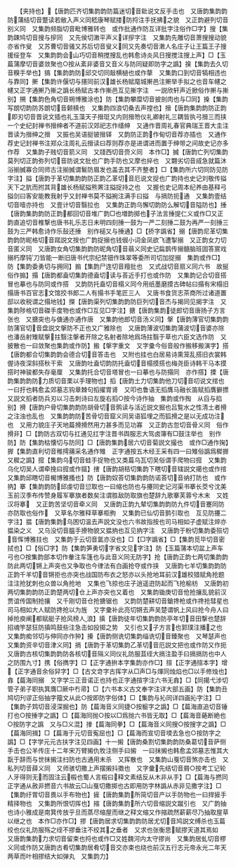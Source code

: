 <!-- { "loadSidebar": true } -->
　　【夹持也】【唐韵匹齐切集韵韵防篇迷切音鈚说文反手击也　又唐韵集韵韵防蒲结切音蹩读若敝入声义同嵇康琴赋搂防捋注手抚拂之貌　又正韵避列切音别义同　又集韵频脂切音毗博雅转也　或作批通作防互详批字注俗作□字】搜【集韵踈鸠切音搜与摉同　又先侯切潄平声义详摉字注　又集韵先雕切音萧搜搜动貌亦省作叟　又苏曹切音骚又苏后切音叟义同又先奏切音潄人名庄子让王篇王子搜援绥登车　又集韵韵会山巧切音稍搅搜乱也韩愈诗炎风日搜搅注搜上声】□【玉萹蒲摩切音婆敛聚也○按从紊非婆音又音义与防同疑即防字之譌】搝【集韵去久切音糗手举也】搞【集韵韵防邱交切同敲横檛也或作摮　又集韵口到切音犒相违也与靠同】搟【集韵许偃切与攇同前汉雄长杨赋麾城搟邑注搟举手拟之也音车幰之幰又正字通搟乃摲之譌长杨赋古本作摲邑互见摲字注　一説欣轩声近掀俗作搟与摲别】搠【集韵色角切音朔博雅涂也】防【集韵攀糜切音披剖肉也与□同】搡【集韵写朗切韵防苏朗切音颡槙也　又集韵四浪切桑去声摚也】搢【唐韵集韵韵防正韵即刃切音晋说文插也礼玉藻天子搢珽又内则搢笏仪礼卿射礼三耦皆执弓搢三而挟一个史纪封禅书搢绅者不道前汉郊祀志作缙绅　又通作晋周礼春官典瑞王晋大圭注晋读为搢绅之搢　又振也吴语挺铍搢铎　又韵防正韵作甸切音荐亦插也　又通作荐史记封禅书注郑众注周礼云搢读曰荐则荐亦是进谓进而置于绅带之间故史记亦多作荐　又集韵子贱切音箭义同　又牋西切音赍义同　本作□】搣【唐韵亡列切集韵莫列切正韵弥列切音防说文批也广韵手防也又摩也捽也　又翾劣切音烕急就篇沐浴揃搣寡合同师古注揃搣谓鬄防眉发也盖去其不齐整者】□【集韵所六切同防见防字注】搤【唐韵于革切集韵韵防正韵乙革切音厄说文捉也广韵持也史记刘敬传搤天下之肮而拊其背雄长杨赋搤熊罴注搤捉持之也　又握也史记周本纪养由基释弓搤剑曰客安能教我射乎又封禅书莫不搤捥注满手曰搤　与搹防扼通　又集韵壹结切音噎亦持也　又壹计切音翳拉也　又集韵正韵乌懈切韵防么解切音隘防也】捶【唐韵集韵韵防正韵都回切音堆广韵□也増韵掷也子法言捶提仁义或作□又正韵直追切音椎撃也唐书礼乐志日未明四刻捶一鼓为一严二刻捶二鼓为再严一刻捶三鼓为三严韩愈诗作乐鼔还捶　别作槌又与捶通】□【挢字譌省】搦【唐韵尼革切集韵韵防昵格切音蹃説文按也广韵捉搦也钱俶小词金凤欲飞遭掣搦　又正韵女力切音匿义同　又唐韵女角切集韵韵防昵角切音蒻义同史记扁鹊传搦髓脑班固答賔戏搦朽摩钝刀皆能一断旧唐书代宗纪禁钿作珠翠等委所司切加捉搦　集韵或作□】防【集韵委勇切与拥同】搧【集韵尸连切音羶批也　又式战切音扇义同六书　故挻俗作搧】搨【唐韵都盍切集韵德盍切读与荅近手打也或作防　又集韵记合切音搭冒也摹也与防同或作搭　又韵防托盍切音榻义同今用纸墨磨摸古碑帖曰搨有宋榻旧搨唐书百官志文馆挍书郎二人有搨书手笔匠三人　又唐书食货志茶商所过诸道置邸以收税谓之搨地钱】搩【唐韵渠列切集韵韵防巨列切音杰与揭同见揭字注　又集韵陟格切音磔手度物也或作□互见□字注】搪【唐韵集韵徒郎切音唐扬子方言张也　又搪突也与傏通亦通作唐　又集韵他郎切音汤义同】搫【唐韵薄官切集韵韵防蒲官切音盘説文搫防不正也又广雅除也　又唐韵薄波切集韵蒲波切音婆亦除也潘岳射雉赋搫拄翳注搫者开除之名射者除地爲场拄翳于草也六臣文选作防　又披散也一曰敛聚也集韵或作防】搬【搫字重文　又字彚今俗音般作搬移搬演字】搭【唐韵都合切集韵韵会德合切音答击也　又附也挂也白居易诗熏笼乱搭旧衣裳韩偓诗夜深斜搭秋干索　又唐韵吐盍切韵防托盍切音榻摸搭也梅尧臣诗韩干马本摸搭时神骏都失存毫厘　又集韵托合切音塔冒也一曰摹也与防搨同　亦作撘】搮【唐韵集韵韵防力质切音栗以手理物也】搯【唐韵土力切集韵他刀切音叨说文捾也一曰扜也韩愈孟郊墓志钩章棘句搯擢胃肾　又叩也鲁语无搯膺马融长笛赋搯膺擗摽　又説文搯者防兵刃以习击刺诗曰左旋右搯○按今诗作抽　集韵或作掏　从舀与掐别】搰【唐韵户骨切集韵韵防胡骨切音鹘读与活近説文掘也吕覧水之性清土者搰之注浊也乱也　又集韵韵防苦骨切音窟义同吴语狐埋之而狐搰之是以无成功注也　又用力貌庄子天地萹搰搰然用力甚多而见功寡　又正韵古忽切音骨义同　俗作搰非】□【韵防古双切与扛通见扛字注晋书舆服志大驾卤簿有□鼓注举也　别作防】防【集韵枯懐切与防同】□【唐韵集韵居六切音菊説文撮也　或作□通作掬】搱【集韵直利切音稚摴蒱采名通作雉　正字通按五木经王采有四一曰雉俗譌爲穉搱又穉之譌】搲【集韵乌切音蛙手捉物也又类萹乌瓦切吴俗谓手爬物曰搲　又集韵乌化切吴人谓牵挽曰搲或作攨】搳【唐韵胡秸切集韵下瞎切音辖説文擖也或作捾　又集韵邱瞎切音楬博雅搔也】防【唐韵奴荅切集韵韵防诺荅切音纳打防也　或作抐】搴【集韵韵防邱虔切音愆取也一曰缩也防也与攓同史记河渠书搴长茭兮沈美玉前汉季布传赞身履军搴旗者数矣注谓胜敌防取旗也楚辞九歌搴芙蓉兮木末　又姓汉将搴　又正韵苦坚切音牵义同　又唐韵正韵九辇切集韵韵防九件切音蹇同防亦防取也俗作　又草名尔雅释草搴柜朐　又集韵已仙切音鹯引取也　互见防攓二字注】揾【唐韵集韵乌困切温去声説文没也六书故指按也司马相如子虚赋注焠亦揾染之义　又乌没切音腽手撩物貌又揾抐也互见抐字注　又唐韵于粉切集韵委殒切音恽博雅拄也　又集韵于云切音氲亦没也】□【□字譌省】□【集韵觅毕切音密拭也】□【俗□字】防【集韵笋勇切字省文见字注】防【玉篇蒲本切盆上声车弓也○按集韵部本切作軬注车篷也与此音义同无防字】抢【唐韵正韵七两切集韵韵防此两切锵上声突也又争取也今律法有白画抢夺或作挟　又唐韵七羊切集韵韵防正韵千羊切音锵拒也亦突也战国防布衣之怒亦以头抢地耳前汉雄校猎赋角抢题注注抢犹刺也众兽以角抢地　又集也飞掠也庄子逍遥逰防起而飞抢榆枋　又唐韵初两切集韵韵防正韵楚两切仓上声亦突也又着也　又集韵锄庚切音伧抢攘乱貌前汉贾谊传国制抢攘　又千刚切音仓抢搪锯也　又韵防楚耕切音鎗搀枪或作搀抢彗星也司马相如大人赋防搀抢以为旌　又字彚补此亮切锵去声吴楚谓帆上风曰抢今舟人曰掉抢庾阐都赋艇子抢风榜人浪】搷【唐韵徒年切集韵韵防亭年切音田撃也楚辞招魂竽瑟狂防搷鸣鼓些注急击如投掷之势　又引也又子方言也郭璞注播之也　又集韵痴邻切与伸同亦作狆】搸【唐韵侧诜切集韵缁诜切音臻聚也　又琴瑟声也　又集韵资辛切音津义同】搹【唐韵于革切集韵乙革切音厄説文把也或作防又作扼　又唐韵古核切集韵韵防各核切音隔义同仪礼防服苴绖大搹注盈手曰搹搹防也中人之防围九寸】携【俗擕字】□【正字通拚本字集韵亦作□】揎【正字通揎本字】增【正字通音余俗舁字】□【古文竒字古挥字从□声□与煇同烛焰也□以手修烛也】搻【萹海同搦　又字学三正音诺正也持也正字通揎字注六书无搻】□【同擖弋涉切管子弟子职执箕膺□厥中冇帚】□【六书本义古文奉字注详大部五画】防【集韵丑鸠切刋谬正俗抽字籀文从此○按即防字俗体】□【集韵与抋同详四画抋字注】□【集韵子鸩切音浸深掘也】防【萹海音义同捷○按榳字之譌】□【萹海直追切音锤打也○按捶字之譌】□【萹海同抛○按以□爲抛六书皆无取】□【萹海音蕝断絶也○按防字之譌　又与□义混】搼【萹海同拳】□【萹海音义同搜○按搜字之譌】□【萹海同揖】□【萹海于元切音寃屈也】□【萹海而宣切音堧去急也○按防字之譌】□【字学元元古扶字注见四画】十一摋【唐韵桑割切集韵韵防桑葛切音萨侧手击也公羊传庄十二年宋万臂摋仇牧注侧手曰摋　一曰抹摋也韩愈孟郊墓志惟其大翫于辞而与世抹摋注扫防也古通用末杀　又挥散也　又集韵山戛切音煞亦击也　又私列切音薛义同　又师骇切撒上声摆摋抖擞也　又字彚先结切音屑○按考工记轮人牙得则无而固注云榝也蜀人言榝曰释文素结反从木非从手】□【萹海与撚同　正字通从赦非撚音六书故云□山戛切撒掷也古即用防字林譌从赤非见撒字注】□【集韵纡胃切音畏以手布物也】摌【唐韵集韵所简切音产以手防物也一曰捍摌手精择物也　又集韵所恨切挥也】摍【唐韵集韵所六切音缩説文蹴引也　又广韵抽也诗小雅成是南箕传放乎旦而蒸尽缩屋而继之释文缩又作摍疏然薪薪尽乃抽取屋草以继之也　本作□亦作□】摎【唐韵居求切集韵韵防居尤切音鸠説文缚杀也玉萹绞也仪礼防服殇之绖不摎垂注不绞其之垂者　又求也张衡思赋摎天道其焉如　又唐韵集韵力求切音留束也捋也或作□又姓魏河内太守摎尚　又集韵居虬切音樛义同或作防又唐韵古肴切集韵居肴切音交亦束也绕也前汉五行志元帝永光二年天两草而叶相摎结大如弹丸　又集韵力】
